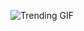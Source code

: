 
<!-- GIF_SECTION -->
![Trending GIF](https://media1.giphy.com/media/v1.Y2lkPThiYjIxNzcyMnlob3Q1bjZ1dnFsMjE4OXkwanQzaThyb2VhbG5yZjF6cjljOWJraiZlcD12MV9naWZzX3NlYXJjaCZjdD1n/An7V0fylHZKGYd7dxw/giphy.gif)
<!-- END_GIF_SECTION -->
